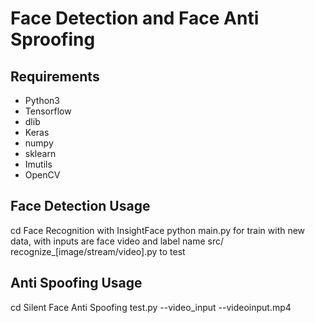 # Face Detection and Face Anti Sproofing

## Requirements

* Python3
* Tensorflow
* dlib
* Keras
* numpy
* sklearn
* Imutils
* OpenCV 

## Face Detection Usage
cd Face Recognition with InsightFace
python main.py for train with new data, with inputs are face video and label name
src/ recognize_[image/stream/video].py to test

## Anti Spoofing Usage
cd Silent Face Anti Spoofing
test.py --video_input --videoinput.mp4

